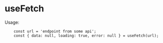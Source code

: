 # useFetch

Usage:
```
    const url = 'endpoint from some api';
    const { data: null, loading: true, error: null } = useFetch(url);
```